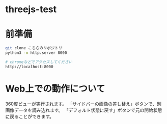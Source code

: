 # threejs-test

# 前準備
```bash
git clone こちらのリポジトリ
python3 -m http.server 8000

# chromeなどでアクセスしてください
http://localhost:8000
```

# Web上での動作について
360度ビューが実行されます。
「サイドバーの画像の差し替え」ボタンで、別画像データを読み込れます。
「デフォルト状態に戻す」ボタンで元の開始状態に戻ることができます。
